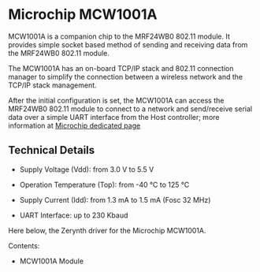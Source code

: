 # Microchip MCW1001A

MCW1001A is a companion chip to the MRF24WB0 802.11 module. It provides simple socket based method of sending and receiving data from the MRF24WB0 802.11 module.

The MCW1001A has an on-board TCP/IP stack and 802.11 connection manager to simplify the connection between a wireless network and the TCP/IP stack management.

After the initial configuration is set, the MCW1001A can access the MRF24WB0 802.11 module to connect to a network and send/receive serial data over a simple UART interface from the Host controller; more information at [Microchip dedicated page](http://www.microchip.com/wwwproducts/en/MCW1001A)

## Technical Details


* Supply Voltage (Vdd): from 3.0 V to 5.5 V


* Operation Temperature (Top): from -40 °C to 125 °C


* Supply Current (Idd): from 1.3 mA to 1.5 mA (Fosc 32 MHz)


* UART Interface: up to 230 Kbaud

Here below, the Zerynth driver for the Microchip MCW1001A.

Contents:


* MCW1001A Module
